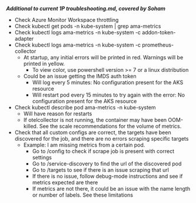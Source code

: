 
***Additional to current 1P troubleshooting.md, covered by Soham***

* Check Azure Monitor Workspace throttling
* Check kubectl get pods -n kube-system | grep ama-metrics
* Check kubectl logs ama-metrics -n kube-system -c addon-token-adapter
* Check kubectl logs ama-metrics -n kube-system -c prometheus-collector
  * At startup, any initial errors will be printed in red. Warnings will be printed in yellow.
    * To view color, use powershell version >= 7 or a linux distribution
  * Could be an issue getting the IMDS auth token
    * Will log every 5 minutes: No configuration present for the AKS resource
    * Will restart pod every 15 minutes to try again with the error: No configuration present for the AKS resource
* Check kubectl describe pod ama-metrics -n kube-system
  * Will have reason for restarts
  * If otelcollector is not running, the container may have been OOM-killed. See the scale recommendations for the volume of metrics.
* Check that all custom configs are correct, the targets have been discovered for the job, and there are no errors scraping specific targets
  * Example: I am missing metrics from a certain pod.
    * Go to /config to check if scrape job is present with correct settings
    * Go to /service-discovery to find the url of the discovered pod
    * Go to /targets to see if there is an issue scraping that url
    * If there is no issue, follow debug-mode instructions and see if metrics expected are there
    * If metrics are not there, it could be an issue with the name length or number of labels. See these limitations


